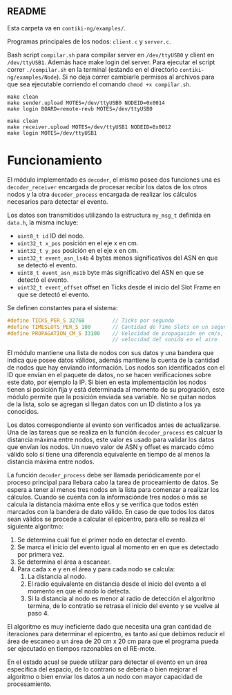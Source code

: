 ## README

Esta carpeta va en ``contiki-ng/examples/``.

Programas principales de los nodos: ``client.c`` y ``server.c``.

Bash script ``compilar.sh`` para compilar server en ``/dev/ttyUSB0`` y client en ``/dev/ttyUSB1``. Además hace make login del server.
Para ejecutar el script correr ``./compilar.sh`` en la terminal (estando en el directorio ``contiki-ng/examples/Node``).
Si no deja correr cambiarle permisos al archivos para que sea ejecutable corriendo el comando ``chmod +x compilar.sh``.

```
make clean
make sender.upload MOTES=/dev/ttyUSB0 NODEID=0x0014
make login BOARD=remote-revb MOTES=/dev/ttyUSB0

make clean
make receiver.upload MOTES=/dev/ttyUSB1 NODEID=0x0012
make login MOTES=/dev/ttyUSB1
```

# Funcionamiento

El módulo implementado es ``decoder``, el mismo posee dos funciones una es ``decoder_receiver`` encargada de procesar recibir los datos de los otros nodos y la otra ``decoder_process`` encargada de realizar los cálculos necesarios para detectar el evento.

Los datos son transmitidos utilizando la estructura ``my_msg_t`` definida en ``data.h``, la misma incluye:

- ``uint8_t id`` ID del nodo.
- ``uint32_t x_pos`` posición en el eje x en cm.
- ``uint32_t y_pos`` posición en el eje x en cm.
- ``uint32_t event_asn_ls4b`` 4 bytes menos significativos del ASN en que se detectó el evento.
- ``uint8_t event_asn_ms1b`` byte más significativo del ASN en que se detectó el evento.
- ``uint32_t event_offset`` offset en Ticks desde el inicio del Slot Frame en que se detectó el evento.

Se definen constantes para el sistema:

```c
#define TICKS_PER_S 32768         // Ticks por segundo
#define TIMESLOTS_PER_S 100       // Cantidad de Time Slots en un segundo, vale 100 para Time Slots de 10 ms
#define PROPAGATION_CM_S 33100    // Velocidad de propagación en cm/s, valor correspondiente a 331 m/s de la
                                  // velocidad del sonido en el aire
```

El módulo mantiene una lista de nodos con sus datos y una bandera que indica que posee datos válidos, además mantiene la cuenta de la cantidad de nodos que hay enviando información. Los nodos son identificados con el ID que envían en el paquete de datos, no se hacen verificaciones sobre este dato, por ejemplo la IP. Si bien en esta implementación los nodos tienen si posición fija y está determinada al momento de su progración, este módulo permite que la posición enviada sea variable. No se quitan nodos de la lista, solo se agregan si llegan datos con un ID distinto a los ya conocidos.

Los datos correspondiente al evento son verificados antes de actualizarse. Una de las tareas que se realiza en la función ``decoder_process`` es calcuar la distancia máxima entre nodos, este valor es usado para validar los datos que envían los nodos. Un nuevo valor de ASN y offset es marcado cómo válido solo si tiene una diferencia equivalente en tiempo de al menos la distancia máxima entre nodos.

La función ``decoder_process`` debe ser llamada periódicamente por el proceso principal para llebara cabo la tarea de proceamiento de datos. Se espera a tener al menos tres nodos en la lista para comenzar a realizar los cálculos. Cuando se cuenta con la informaciónde tres nodos o más se calcula la distancia máxima ente ellos y se verifica que todos estén marcados con la bandera de dato válido. En caso de que todos los datos sean válidos se procede a calcular el epicentro, para ello se realiza el siguiente algoritmo:

1. Se determina cuál fue el primer nodo en detectar el evento.
2. Se marca el inicio del evento igual al momento en en que es detectado por primera vez. 
3. Se determina el área a escanear.
4. Para cada x e y en el área y para cada nodo se calcula:
   1. La distancia al nodo.
   2. El radio equivalente en distancia desde el inicio del evento a el momento en que el nodo lo detecta.
   3. Si la distancia al nodo es menor al radio de detección el algoritmo termina, de lo contratio se retrasa el inicio del evento y se vuelve al paso 4.

El algoritmo es muy ineficiente dado que necesita una gran cantidad de iteraciones para determinar el epicentro, es tanto así que debimos reducir el área de escaneo a un área de 20 cm x 20 cm para que el programa pueda ser ejecutado en tiempos razonables en el RE-mote.

En el estado acual se puede utilizar para detectar el evento en un área específica del espacio, de lo contrario se debería o bien mejorar el algoritmo o bien enviar los datos a un nodo con mayor capacidad de procesamiento.
